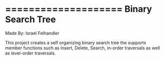 ====================
 Binary Search Tree
====================

Made By: Israel Felhandler

This project creates a self organizing binary search tree the supports member functions such as Insert, Delete, Search, in-order traversals as well as level-order traversals.
